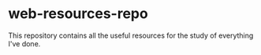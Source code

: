 # web-resources-repo
This repository contains all the useful resources for the study of everything I've done.
